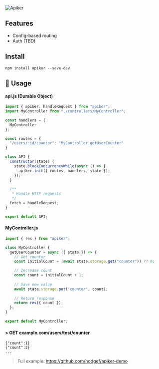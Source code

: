  <div>
 <img alt="Apiker" src="https://user-images.githubusercontent.com/25509135/140666135-42a79ae3-8e0a-4b83-a3f8-c9593a85eea7.png">
</div>

## Features

- Config-based routing
- Auth (TBD)

## Install

```
npm install apiker --save-dev
```

## 🚀 Usage
#### api.js (Durable Object)

```js
import { apiker, handleRequest } from "apiker";
import MyController from "./controllers/MyController";

const handlers = {
  MyController
};

const routes = {
  "/users/:id/counter": "MyController.getUserCounter"
}

class API {
  constructor(state) {
    state.blockConcurrencyWhile(async () => {
      apiker.init({ routes, handlers, state });
    });
  }

  /**
   * Handle HTTP requests
   */
  fetch = handleRequest;
}

export default API;

```

#### MyController.js

```js
import { res } from "apiker";

class MyController {
  getUserCounter = async ({ state }) => {
    // Get counter
    const initialCount = (await state.storage.get("counter")) ?? 0;

    // Increase count
    const count = initialCount + 1;
    
    // Save new value
    await state.storage.put("counter", count);
    
    // Return response
    return res({ count });
  };
}

export default MyController;
```

#### \> GET example.com/users/test/counter

```
{"count":1}
{"count":2}
...
```

> Full example: https://github.com/hodgef/apiker-demo

